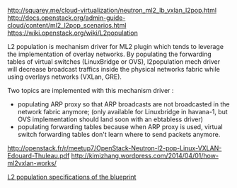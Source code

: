 



http://squarey.me/cloud-virtualization/neutron_ml2_lb_vxlan_l2pop.html
http://docs.openstack.org/admin-guide-cloud/content/ml2_l2pop_scenarios.html
https://wiki.openstack.org/wiki/L2population

L2 population is mechanism driver for ML2 plugin which tends to leverage the implementation of overlay networks. By populating the forwarding tables of virtual switches (LinuxBridge or OVS), l2population mech driver will decrease broadcast traffics inside the physical networks fabric while using overlays networks (VXLan, GRE). 

Two topics are implemented with this mechanism driver :

* populating ARP proxy so that ARP broadcasts are not broadcasted in the network fabric anymore; (only available for Linuxbridge in havana-1, but OVS implementation should land soon with an ebtabless driver)
* populating forwarding tables because when ARP proxy is used, virtual switch forwarding tables don't learn where to send packets anymore.

http://openstack.fr/r/meetup7/OpenStack-Neutron-l2-pop-Linux-VXLAN-Edouard-Thuleau.pdf
http://kimizhang.wordpress.com/2014/04/01/how-ml2vxlan-works/

[L2 population specifications of the blueprint](https://docs.google.com/document/d/1sUrvOQ9GIl9IWMGg3qbx2mX0DdXvMiyvCw2Lm6snaWQ/edit)